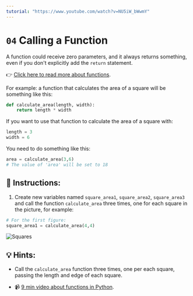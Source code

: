 ```yaml
---
tutorial: "https://www.youtube.com/watch?v=NU5iW_bWwmY"
---
```


# `04` Calling a Function  

A function could receive zero parameters, and it always returns something, even if you don't explicitly add the `return` statement.

👉 [Click here to read more about functions](https://4geeks.com/lesson/working-with-functions-python).

For example: a function that calculates the area of a square will be something like this:

```python
def calculate_area(length, width):
    return length * width
```

If you want to use that function to calculate the area of a square with:

```python
length = 3
width = 6
```

You need to do something like this:

```python
area = calculate_area(3,6)
# The value of 'area' will be set to 18
```

## 📝 Instructions:

1. Create new variables named `square_area1`, `square_area2`, `square_area3` and call the function `calculate_area` three times, one for each square in the picture, for example: 

```python
# For the first figure:
square_area1 = calculate_area(4,4)
```

![Squares](http://i.imgur.com/VyoJRAL.png)

## 💡 Hints:

+ Call the `calculate_area` function three times, one per each square, passing the length and edge of each square.

+ 📹 [9 min video about functions in Python](https://www.youtube.com/watch?v=NE97ylAnrz4).

